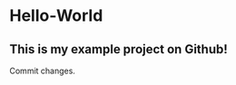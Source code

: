 # Hello-World
This is my example project on Github! 
----------------------------------------
Commit changes.
